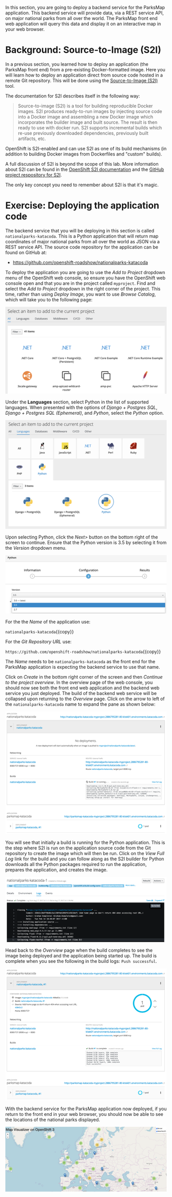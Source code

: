 In this section, you are going to deploy a backend service for the ParksMap application. This backend service will provide data, via a REST service API, on major national parks from all over the world. The ParksMap front end web application will query this data and display it on an interactive map in your web browser.

# Background: Source-to-Image (S2I)

In a previous section, you learned how to deploy an application (the ParksMap front end) from a pre-existing Docker-formatted image. Here you will learn how to deploy an application direct from source code hosted in a remote Git repository. This will be done using the [Source-to-Image (S2I)](https://github.com/openshift/source-to-image) tool.

The documentation for S2I describes itself in the following way:

> Source-to-image (S2I) is a tool for building reproducible Docker images. S2I
produces ready-to-run images by injecting source code into a Docker image and
assembling a new Docker image which incorporates the builder image and built
source. The result is then ready to use with docker run. S2I supports
incremental builds which re-use previously downloaded dependencies, previously
built artifacts, etc.

OpenShift is S2I-enabled and can use S2I as one of its build mechanisms (in addition to building Docker images from Dockerfiles and "custom" builds).

A full discussion of S2I is beyond the scope of this lab. More information about S2I can be found in the [OpenShift S2I documentation](https://docs.openshift.org/latest/creating_images/s2i.html) and the [GitHub project respository for S2I](https://github.com/openshift/source-to-image).

The only key concept you need to remember about S2I is that it's magic.

# Exercise: Deploying the application code

The backend service that you will be deploying in this section is called `nationalparks-katacoda`. This is a Python application that will return map coordinates of major national parks from all over the world as JSON via a REST service API. The source code repository for the application can be found on GitHub at:

* https://github.com/openshift-roadshow/nationalparks-katacoda

To deploy the application you are going to use the *Add to Project* dropdown menu of the OpenShift web console, so ensure you have the OpenShift web console open and that you are in the project called `myproject`. Find and select the *Add to Project* dropdown in the right corner of the project. This time, rather than using *Deploy Image*, you want to use *Browse Catalog*, which will take you to the following page:

![Browse Catalog](../../assets/introduction/getting-started-311/6browse-catalog.png)

Under the **Languages** section, select Python in the list of supported languages. When presented with the options of *Django + Postgres SQL*, *Django + Postgres SQL (Ephemeral)*, and *Python*, select the *Python* option.

![Python Builder](../../assets/introduction/getting-started-311/6python-builder.png)

Upon selecting Python, click the *Next>* button on the bottom right of the screen to continue. Ensure that the Python version is 3.5 by selecting it from the *Version* dropdown menu.

![Create Python](../../assets/introduction/getting-started-311/6python-version.png)

For the the *Name* of the application use:

``nationalparks-katacoda``{{copy}}

For the *Git Repository URL* use:

``https://github.com/openshift-roadshow/nationalparks-katacoda``{{copy}}

The *Name* needs to be ``nationalparks-katacoda`` as the front end for the ParksMap application is expecting the backend service to use that name.

Click on *Create* in the bottom right corner of the screen and then *Continue to the project overview*. In the overview page of the web console, you should now see both the front end web application and the backend web service you just deployed. The build of the backend web service will be collapsed upon returning to the *Overview* page. Click on the arrow to left of the `nationalparks-katacoda` name to expand the pane as shown below:

![Build Running](../../assets/introduction/getting-started-311/6build-running.png)

You will see that initially a build is running for the Python application. This is the step where S2I is run on the application source code from the Git repository to create the image which will then be run. Click on the *View Full Log* link for the build and you can follow along as the S2I builder for Python downloads all the Python packages required to run the application, prepares the application, and creates the image.

![Build Logs](../../assets/introduction/getting-started-311/6build-logs.png)

Head back to the *Overview* page when the build completes to see the image being deployed and the application being started up. The build is complete when you see the following in the build logs: `Push successful`.

![Build Complete](../../assets/introduction/getting-started-311/6build-complete.png)

With the backend service for the ParksMap application now deployed, if you return to the front end in your web browser, you should now be able to see the locations of the national parks displayed.

![ParksMap Front End](../../assets/introduction/getting-started-311/6parksmap-frontend.png)
